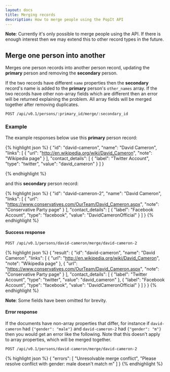```yaml
---
layout: docs
title: Merging records
description: How to merge people using the PopIt API
---
```


**Note**: Currently it's only possible to merge people using the API. If there is enough interest then we may extend this to other record types in the future.

## Merge one person into another

Merges one person records into another person record, updating the **primary** person and removing the **secondary** person.

If the two records have different `name` properties then the **secondary** record's name is added to the **primary** person's `other_names` array. If the two records have other non-array fields which are different then an error will be returned explaining the problem. All array fields will be merged together after removing duplicates.

    POST /api/v0.1/persons/:primary_id/merge/:secondary_id

### Example

The example responses below use this **primary** person record:

{% highlight json %}
{
  "id": "david-cameron",
  "name": "David Cameron",
  "links": [
    {
      "url": "http://en.wikipedia.org/wiki/David_Cameron",
      "note": "Wikipedia page"
    }
  ],
  "contact_details": [
    {
      "label": "Twitter Account",
      "type": "twitter",
      "value": "david_cameron"
    }
  ]
}

{% endhighlight %}

and this **secondary** person record:

{% highlight json %}
{
  "id": "david-cameron-2",
  "name": "David Cameron",
  "links": [
    {
      "url": "https://www.conservatives.com/OurTeam/David_Cameron.aspx",
      "note": "Conservative Party page"
    }
  ],
  "contact_details": [
    {
      "label": "Facebook Account",
      "type": "facebook",
      "value": "DavidCameronOfficial"
    }
  ]
}
{% endhighlight %}

#### Success response

    POST /api/v0.1/persons/david-cameron/merge/david-cameron-2

{% highlight json %}
{
  "result": {
    "id": "david-cameron",
    "name": "David Cameron",
    "links": [
      {
        "url": "http://en.wikipedia.org/wiki/David_Cameron",
        "note": "Wikipedia page"
      },
      {
        "url": "https://www.conservatives.com/OurTeam/David_Cameron.aspx",
        "note": "Conservative Party page"
      }
    ],
    "contact_details": [
      {
        "label": "Twitter Account",
        "type": "twitter",
        "value": "david_cameron"
      },
      {
        "label": "Facebook Account",
        "type": "facebook",
        "value": "DavidCameronOfficial"
      }
    ]
  }
}
{% endhighlight %}

**Note**: Some fields have been omitted for brevity.

#### Error response

If the documents have non-array properties that differ, for instance if `david-cameron` had `{"gender": "male"}` and `david-cameron-2` had `{"gender": "m"}` then you would get an error like the following. Note that this doesn't apply to array properties, which will be merged together.

    POST /api/v0.1/persons/david-cameron/merge/david-cameron-2

{% highlight json %}
{
  "errors": [
    "Unresolvable merge conflict",
    "Please resolve conflict with gender: male doesn't match m"
  ]
}
{% endhighlight %}

